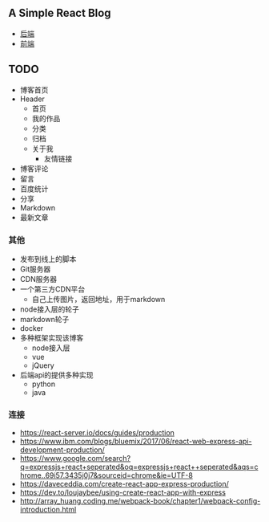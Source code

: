 ## A Simple React Blog


* [后端](server)
* [前端](ui)

## TODO

* 博客首页
* Header
  * 首页
  * 我的作品
  * 分类
  * 归档
  * 关于我
    * 友情链接
* 博客评论
* 留言
* 百度统计
* 分享
* Markdown
* 最新文章

### 其他

* 发布到线上的脚本
* Git服务器
* CDN服务器
* 一个第三方CDN平台
  * 自己上传图片，返回地址，用于markdown
* node接入层的轮子
* markdown轮子
* docker
* 多种框架实现该博客
    * node接入层
    * vue
    * jQuery
* 后端api的提供多种实现
    * python
    * java

### 连接

* https://react-server.io/docs/guides/production
* https://www.ibm.com/blogs/bluemix/2017/06/react-web-express-api-development-production/
* https://www.google.com/search?q=expressjs+react+seperated&oq=expressjs+react++seperated&aqs=chrome..69i57.3435j0j7&sourceid=chrome&ie=UTF-8
* https://daveceddia.com/create-react-app-express-production/
* https://dev.to/loujaybee/using-create-react-app-with-express
* http://array_huang.coding.me/webpack-book/chapter1/webpack-config-introduction.html
